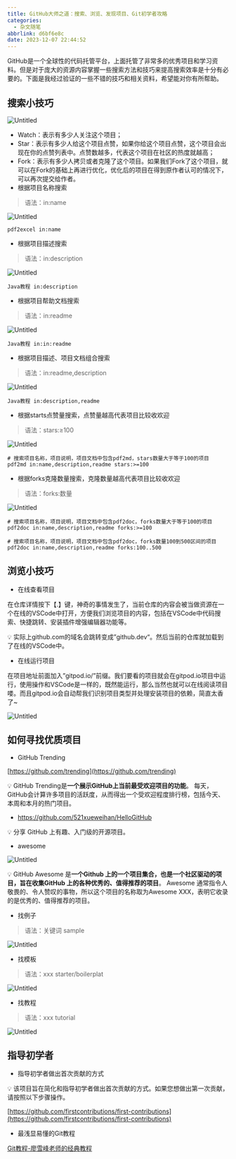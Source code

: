 ```yaml
---
title: GitHub大师之道：搜索、浏览、发现项目、Git初学者攻略
categories:
  - 杂文随笔
abbrlink: d6bf6e8c
date: 2023-12-07 22:44:52
---
```

<meta name="referrer" content="no-referrer" />

GitHub是一个全球性的代码托管平台，上面托管了非常多的优秀项目和学习资料。但是对于庞大的资源内容掌握一些搜索方法和技巧来提高搜索效率是十分有必要的。下面是我经过验证的一些不错的技巧和相关资料，希望能对你有所帮助。

<!--more-->

## 搜索小技巧

![Untitled](http://qiniu-image.gotojava.cn/blog/2023-12-15-191043.png)

- Watch：表示有多少人关注这个项目；
- Star：表示有多少人给这个项目点赞，如果你给这个项目点赞，这个项目会出现在你的点赞列表中。点赞数越多，代表这个项目在社区的热度就越高；
- Fork：表示有多少人拷贝或者克隆了这个项目。如果我们Fork了这个项目，就可以在Fork的基础上再进行优化，优化后的项目在得到原作者认可的情况下，可以再次提交给作者。
- 根据项目名称搜索

> 语法：in:name

![Untitled](http://qiniu-image.gotojava.cn/blog/2023-12-15-191044.png)

```
pdf2excel in:name
```

- 根据项目描述搜索

> 语法：in:description

![Untitled](http://qiniu-image.gotojava.cn/blog/2023-12-15-191044.jpg)

```
Java教程 in:description
```

- 根据项目帮助文档搜索

> 语法：in:readme

![Untitled](http://qiniu-image.gotojava.cn/blog/2023-12-15-191046.png)

```
Java教程 in:in:readme
```

- 根据项目描述、项目文档组合搜索

> 语法：in:readme,description

![Untitled](http://qiniu-image.gotojava.cn/blog/2023-12-15-191047.jpg)

```
Java教程 in:description,readme
```

- 根据starts点赞量搜索，点赞量越高代表项目比较收欢迎

> 语法：stars:≥100

![Untitled](http://qiniu-image.gotojava.cn/blog/2023-12-15-191049.jpg)

```
# 搜索项目名称，项目说明，项目文档中包含pdf2md，stars数量大于等于100的项目
pdf2md in:name,description,readme stars:>=100
```

- 根据forks克隆数量搜索，克隆数量越高代表项目比较收欢迎

> 语法：forks:数量

![Untitled](http://qiniu-image.gotojava.cn/blog/2023-12-15-191050.jpg)

```
# 搜索项目名称，项目说明，项目文档中包含pdf2doc，forks数量大于等于100的项目
pdf2doc in:name,description,readme forks:>=100

# 搜索项目名称，项目说明，项目文档中包含pdf2doc，forks数量100到500区间的项目
pdf2doc in:name,description,readme forks:100..500
```

## 浏览小技巧

- 在线查看项目

在仓库详情按下【.】键，神奇的事情发生了，当前仓库的内容会被当做资源在一个在线的VSCode中打开，方便我们浏览项目的内容，包括在VSCode中代码搜索、快捷跳转、安装插件增强编辑器功能等。

<aside>
💡 实际上github.com的域名会跳转变成”github.dev“。然后当前的仓库就加载到了在线的VSCode中。
</aside>

- 在线运行项目

在项目地址前面加入”gitpod.io/”前缀。我们要看的项目就会在gitpod.io项目中运行，使用操作和VSCode是一样的，既然能运行，那么当然也就可以在线阅读项目喽。而且gitpod.io会自动帮我们识别项目类型并处理安装项目的依赖，简直太香了~

![Untitled](http://qiniu-image.gotojava.cn/blog/2023-12-15-191052.jpg)

## 如何寻找优质项目

- GitHub Trending

[https://github.com/trending](https://github.com/trending)

<aside>
💡 GitHub Trending是<b>一个展示GitHub上当前最受欢迎项目的功能</b>。 每天，GitHub会计算许多项目的活跃度，从而得出一个受欢迎程度排行榜，包括今天、本周和本月的热门项目。
</aside>

- https://github.com/521xueweihan/HelloGitHub

<aside>
💡 分享 GitHub 上有趣、入门级的开源项目。
</aside>

- awesome

![Untitled](http://qiniu-image.gotojava.cn/blog/2023-12-15-191056.jpg)

<aside>
💡 GitHub Awesome 是<b>一个Github 上的一个项目集合，也是一个社区驱动的项目，旨在收集GitHub 上的各种优秀的、值得推荐的项目</b>。 Awesome 通常指令人敬畏的、令人赞叹的事物，所以这个项目的名称取为Awesome XXX，表明它收录的是优秀的、值得推荐的项目。
</aside>

- 找例子

> 语法：关键词 sample

![Untitled](http://qiniu-image.gotojava.cn/blog/2023-12-15-191058.jpg)

- 找模板

> 语法：xxx starter/boilerplat

![Untitled](http://qiniu-image.gotojava.cn/blog/2023-12-15-191101.jpg)

- 找教程

> 语法：xxx tutorial

![Untitled](http://qiniu-image.gotojava.cn/blog/2023-12-15-191104.jpg)

## 指导初学者

- 指导初学者做出首次贡献的方式

<aside>
💡 该项目旨在简化和指导初学者做出首次贡献的方式。如果您想做出第一次贡献，请按照以下步骤操作。
</aside>

[https://github.com/firstcontributions/first-contributions](https://github.com/firstcontributions/first-contributions)

- 最浅显易懂的Git教程

[Git教程-廖雪峰老师的经典教程](https://www.liaoxuefeng.com/wiki/896043488029600)
